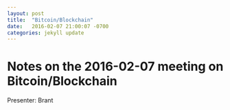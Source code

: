 ```yaml
---
layout: post
title:  "Bitcoin/Blockchain"
date:   2016-02-07 21:00:07 -0700
categories: jekyll update
---
```

# Notes on the 2016-02-07 meeting on Bitcoin/Blockchain

Presenter: Brant